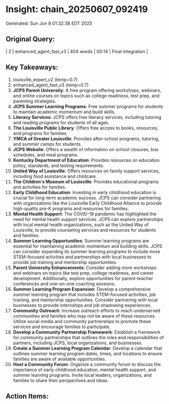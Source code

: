 # Insight: chain_20250607_092419
Generated: Sun Jun  8 01:32:38 EDT 2025

## Original Query:
| 2 | enhanced_agent_fast_v3 | 404 words | 00:14 | Final integration |

## Key Takeaways:
1. louisville_expert_v2 (temp=0.7)
2. enhanced_agent_fast_v3 (temp=0.7)
1. **JCPS Parent University**: A free program offering workshops, webinars, and online courses on topics such as college readiness, test prep, and parenting strategies.
2. **JCPS Summer Learning Programs**: Free summer programs for students to maintain academic momentum and build skills.
3. **Literacy Services**: JCPS offers free literacy services, including tutoring and reading programs for students of all ages.
1. **The Louisville Public Library**: Offers free access to books, resources, and programs for families.
2. **YMCA of Greater Louisville**: Provides after-school programs, tutoring, and summer camps for students.
1. **JCPS Website**: Offers a wealth of information on school closures, bus schedules, and meal programs.
2. **Kentucky Department of Education**: Provides resources on education policy, standards, and testing requirements.
1. **United Way of Louisville**: Offers resources on family support services, including food assistance and childcare.
2. **The Children's Museum of Louisville**: Provides educational programs and activities for families.
1. **Early Childhood Education**: Investing in early childhood education is crucial for long-term academic success. JCPS can consider partnering with organizations like the Louisville Early Childhood Alliance to provide high-quality pre-K programs and resources for families.
2. **Mental Health Support**: The COVID-19 pandemic has highlighted the need for mental health support services. JCPS can explore partnerships with local mental health organizations, such as the United Way of Louisville, to provide counseling services and resources for students and families.
3. **Summer Learning Opportunities**: Summer learning programs are essential for maintaining academic momentum and building skills. JCPS can consider expanding its summer learning programs to include more STEM-focused activities and partnerships with local businesses to provide job training and mentorship opportunities.
1. **Parent University Enhancements**: Consider adding more workshops and webinars on topics like test prep, college readiness, and career development. Additionally, explore opportunities for parent-teacher conferences and one-on-one coaching sessions.
2. **Summer Learning Program Expansion**: Develop a comprehensive summer learning program that includes STEM-focused activities, job training, and mentorship opportunities. Consider partnering with local businesses to provide internships and job shadowing experiences.
3. **Community Outreach**: Increase outreach efforts to reach underserved communities and families who may not be aware of these resources. Utilize social media and community partnerships to promote these services and encourage families to participate.
1. **Develop a Community Partnership Framework**: Establish a framework for community partnerships that outlines the roles and responsibilities of partners, including JCPS, local organizations, and businesses.
2. **Create a Summer Learning Program Calendar**: Develop a calendar that outlines summer learning program dates, times, and locations to ensure families are aware of available opportunities.
3. **Host a Community Forum**: Organize a community forum to discuss the importance of early childhood education, mental health support, and summer learning programs. Invite local leaders, organizations, and families to share their perspectives and ideas.

## Action Items:
